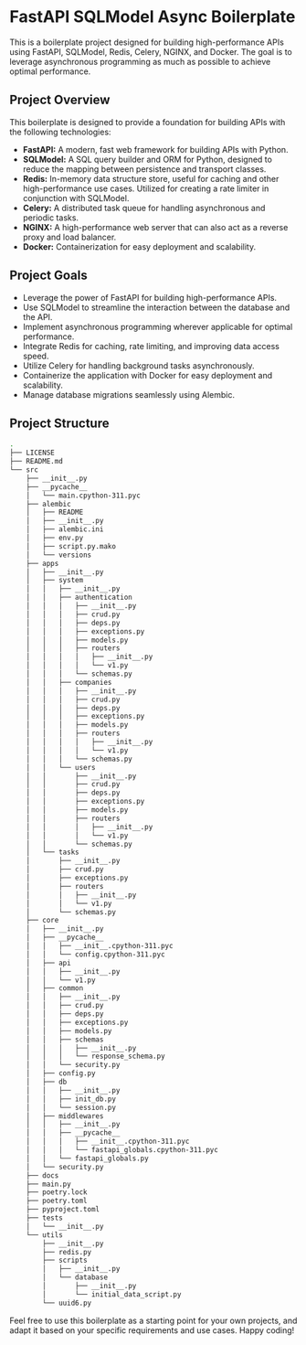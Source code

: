 # FastAPI SQLModel Async Boilerplate

This is a boilerplate project designed for building high-performance APIs using FastAPI, SQLModel, Redis, Celery, NGINX, and Docker. The goal is to leverage asynchronous programming as much as possible to achieve optimal performance.

## Project Overview

This boilerplate is designed to provide a foundation for building APIs with the following technologies:

- **FastAPI:** A modern, fast web framework for building APIs with Python.
- **SQLModel:** A SQL query builder and ORM for Python, designed to reduce the mapping between persistence and transport classes.
- **Redis:** In-memory data structure store, useful for caching and other high-performance use cases. Utilized for creating a rate limiter in conjunction with SQLModel.
- **Celery:** A distributed task queue for handling asynchronous and periodic tasks.
- **NGINX:** A high-performance web server that can also act as a reverse proxy and load balancer.
- **Docker:** Containerization for easy deployment and scalability.

## Project Goals

- Leverage the power of FastAPI for building high-performance APIs.
- Use SQLModel to streamline the interaction between the database and the API.
- Implement asynchronous programming wherever applicable for optimal performance.
- Integrate Redis for caching, rate limiting, and improving data access speed.
- Utilize Celery for handling background tasks asynchronously.
- Containerize the application with Docker for easy deployment and scalability.
- Manage database migrations seamlessly using Alembic.

## Project Structure

```sh
.
├── LICENSE
├── README.md
└── src
    ├── __init__.py
    ├── __pycache__
    │   └── main.cpython-311.pyc
    ├── alembic
    │   ├── README
    │   ├── __init__.py
    │   ├── alembic.ini
    │   ├── env.py
    │   ├── script.py.mako
    │   └── versions
    ├── apps
    │   ├── __init__.py
    │   ├── system
    │   │   ├── __init__.py
    │   │   ├── authentication
    │   │   │   ├── __init__.py
    │   │   │   ├── crud.py
    │   │   │   ├── deps.py
    │   │   │   ├── exceptions.py
    │   │   │   ├── models.py
    │   │   │   ├── routers
    │   │   │   │   ├── __init__.py
    │   │   │   │   └── v1.py
    │   │   │   └── schemas.py
    │   │   ├── companies
    │   │   │   ├── __init__.py
    │   │   │   ├── crud.py
    │   │   │   ├── deps.py
    │   │   │   ├── exceptions.py
    │   │   │   ├── models.py
    │   │   │   ├── routers
    │   │   │   │   ├── __init__.py
    │   │   │   │   └── v1.py
    │   │   │   └── schemas.py
    │   │   └── users
    │   │       ├── __init__.py
    │   │       ├── crud.py
    │   │       ├── deps.py
    │   │       ├── exceptions.py
    │   │       ├── models.py
    │   │       ├── routers
    │   │       │   ├── __init__.py
    │   │       │   └── v1.py
    │   │       └── schemas.py
    │   └── tasks
    │       ├── __init__.py
    │       ├── crud.py
    │       ├── exceptions.py
    │       ├── routers
    │       │   ├── __init__.py
    │       │   └── v1.py
    │       └── schemas.py
    ├── core
    │   ├── __init__.py
    │   ├── __pycache__
    │   │   ├── __init__.cpython-311.pyc
    │   │   └── config.cpython-311.pyc
    │   ├── api
    │   │   ├── __init__.py
    │   │   └── v1.py
    │   ├── common
    │   │   ├── __init__.py
    │   │   ├── crud.py
    │   │   ├── deps.py
    │   │   ├── exceptions.py
    │   │   ├── models.py
    │   │   ├── schemas
    │   │   │   ├── __init__.py
    │   │   │   └── response_schema.py
    │   │   └── security.py
    │   ├── config.py
    │   ├── db
    │   │   ├── __init__.py
    │   │   ├── init_db.py
    │   │   └── session.py
    │   ├── middlewares
    │   │   ├── __init__.py
    │   │   ├── __pycache__
    │   │   │   ├── __init__.cpython-311.pyc
    │   │   │   └── fastapi_globals.cpython-311.pyc
    │   │   └── fastapi_globals.py
    │   └── security.py
    ├── docs
    ├── main.py
    ├── poetry.lock
    ├── poetry.toml
    ├── pyproject.toml
    ├── tests
    │   └── __init__.py
    └── utils
        ├── __init__.py
        ├── redis.py
        ├── scripts
        │   ├── __init__.py
        │   └── database
        │       ├── __init__.py
        │       └── initial_data_script.py
        └── uuid6.py
```

Feel free to use this boilerplate as a starting point for your own projects, and adapt it based on your specific requirements and use cases. Happy coding!
